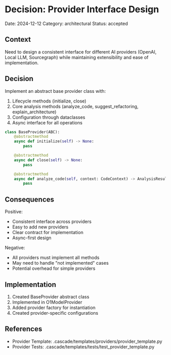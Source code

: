 # Decision: Provider Interface Design
Date: 2024-12-12
Category: architectural
Status: accepted

## Context
Need to design a consistent interface for different AI providers (OpenAI, Local LLM, Sourcegraph) while maintaining extensibility and ease of implementation.

## Decision
Implement an abstract base provider class with:
1. Lifecycle methods (initialize, close)
2. Core analysis methods (analyze_code, suggest_refactoring, explain_architecture)
3. Configuration through dataclasses
4. Async interface for all operations

```python
class BaseProvider(ABC):
    @abstractmethod
    async def initialize(self) -> None:
        pass

    @abstractmethod
    async def close(self) -> None:
        pass

    @abstractmethod
    async def analyze_code(self, context: CodeContext) -> AnalysisResult:
        pass
```

## Consequences
Positive:
- Consistent interface across providers
- Easy to add new providers
- Clear contract for implementation
- Async-first design

Negative:
- All providers must implement all methods
- May need to handle "not implemented" cases
- Potential overhead for simple providers

## Implementation
1. Created BaseProvider abstract class
2. Implemented in O1ModelProvider
3. Added provider factory for instantiation
4. Created provider-specific configurations

## References
- Provider Template: .cascade/templates/providers/provider_template.py
- Provider Tests: .cascade/templates/tests/test_provider_template.py
